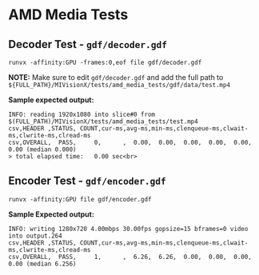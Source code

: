 # AMD Media Tests

## Decoder Test - `gdf/decoder.gdf`

```
runvx -affinity:GPU -frames:0,eof file gdf/decoder.gdf
```

**NOTE:** Make sure to edit `gdf/decoder.gdf` and add the full path to `${FULL_PATH}/MIVisionX/tests/amd_media_tests/gdf/data/test.mp4`

**Sample expected output:**
```
INFO: reading 1920x1080 into slice#0 from $(FULL_PATH)/MIVisionX/tests/amd_media_tests/test.mp4
csv,HEADER ,STATUS, COUNT,cur-ms,avg-ms,min-ms,clenqueue-ms,clwait-ms,clwrite-ms,clread-ms
csv,OVERALL,  PASS,     0,      ,  0.00,  0.00,  0.00,  0.00,  0.00,  0.00 (median 0.000)
> total elapsed time:   0.00 sec<br>
```

## Encoder Test - `gdf/encoder.gdf`

```
runvx -affinity:GPU file gdf/encoder.gdf
```

**Sample Expected output:**
```
INFO: writing 1280x720 4.00mbps 30.00fps gopsize=15 bframes=0 video into output.264
csv,HEADER ,STATUS, COUNT,cur-ms,avg-ms,min-ms,clenqueue-ms,clwait-ms,clwrite-ms,clread-ms
csv,OVERALL,  PASS,     1,      ,  6.26,  6.26,  0.00,  0.00,  0.00,  0.00 (median 6.256)
```